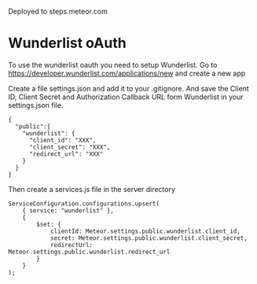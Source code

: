 Deployed to steps.meteor.com

# Wunderlist oAuth
To use the wunderlist oauth you need to setup Wunderlist. Go to https://developer.wunderlist.com/applications/new and create a new app

Create a file settings.json and add it to your .gitignore. And save the Client ID, Client Secret and Authorization Callback URL form Wunderlist in your settings.json file.
```
{
  "public":{
    "wunderlist": {
      "client_id": "XXX",
      "client_secret": "XXX",
      "redirect_url": "XXX"
    }
  }
}
```
Then create a services.js file in the server directory
```
ServiceConfiguration.configurations.upsert(
    { service: "wunderlist" },
    {
        $set: {
            clientId: Meteor.settings.public.wunderlist.client_id,
            secret: Meteor.settings.public.wunderlist.client_secret,
            redirectUrl: Meteor.settings.public.wunderlist.redirect_url
        }
    }
);
```
